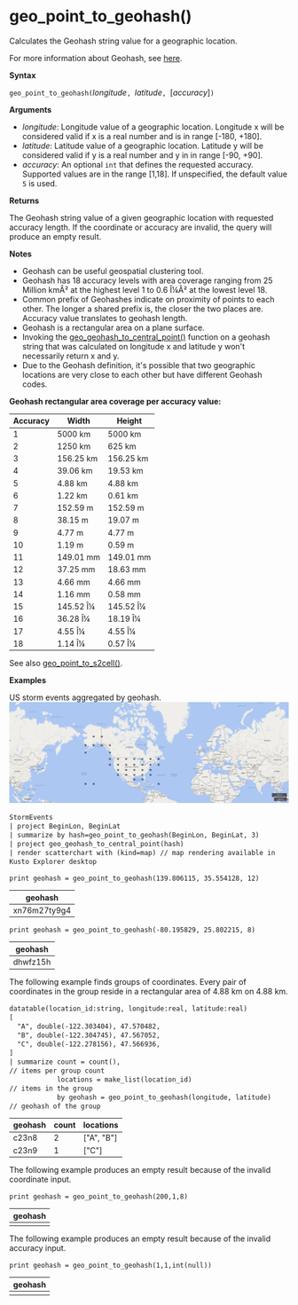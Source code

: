 # geo_point_to_geohash()

Calculates the Geohash string value for a geographic location.

For more information about Geohash, see [here](https://en.wikipedia.org/wiki/Geohash).  

**Syntax**

`geo_point_to_geohash(`*longitude*`, `*latitude*`, `[*accuracy*]`)`

**Arguments**

* *longitude*: Longitude value of a geographic location. Longitude x will be considered valid if x is a real number and is in range [-180, +180]. 
* *latitude*: Latitude value of a geographic location. Latitude y will be considered valid if y is a real number and y in in range [-90, +90]. 
* *accuracy*: An optional `int` that defines the requested accuracy. Supported values are in the range [1,18]. If unspecified, the default value `5` is used.

**Returns**

The Geohash string value of a given geographic location with requested accuracy length. If the coordinate or accuracy are invalid, the query will produce an empty result.

**Notes**

* Geohash can be useful geospatial clustering tool.
* Geohash has 18 accuracy levels with area coverage ranging from 25 Million kmÂ² at the highest level 1 to 0.6 Î¼Â² at the lowest level 18.
* Common prefix of Geohashes indicate on proximity of points to each other. The longer a shared prefix is, the closer the two places are. Accuracy value translates to geohash length.
* Geohash is a rectangular area on a plane surface.
* Invoking the [geo_geohash_to_central_point()](geo-geohash-to-central-point-function.md) function on a geohash string that was calculated on longitude x and latitude y won't necessarily return x and y.
* Due to the Geohash definition, it's possible that two geographic locations are very close to each other but have different Geohash codes.

**Geohash rectangular area coverage per accuracy value:**

|Accuracy|Width|Height|
|---|---|--|
|1|5000 km|5000 km|
|2|1250 km|625 km|
|3|156.25 km|156.25 km|
|4|39.06 km|19.53 km|
|5|4.88 km|4.88 km|
|6|1.22 km|0.61 km|
|7|152.59 m|152.59 m|
|8|38.15 m|19.07 m|
|9|4.77 m|4.77 m|
|10|1.19 m| 0.59 m|
|11|149.01 mm|149.01 mm|
|12|37.25 mm|18.63 mm|
|13|4.66 mm|4.66 mm|
|14|1.16 mm|0.58 mm|
|15|145.52 Î¼|145.52 Î¼|
|16|36.28 Î¼|18.19 Î¼|
|17|4.55 Î¼|4.55 Î¼|
|18|1.14 Î¼|0.57 Î¼|

See also [geo_point_to_s2cell()](geo-point-to-s2cell-function.md).

**Examples**

US storm events aggregated by geohash.
![US Geohash](./images/queries/geo/geohash.png)
<!-- csl: https://help.kusto.windows.net/Samples -->
```
StormEvents
| project BeginLon, BeginLat
| summarize by hash=geo_point_to_geohash(BeginLon, BeginLat, 3)
| project geo_geohash_to_central_point(hash)
| render scatterchart with (kind=map) // map rendering available in Kusto Explorer desktop
```

<!-- csl: https://help.kusto.windows.net/Samples -->
```
print geohash = geo_point_to_geohash(139.806115, 35.554128, 12)  
```

|geohash|
|---|
|xn76m27ty9g4|

<!-- csl: https://help.kusto.windows.net/Samples -->
```
print geohash = geo_point_to_geohash(-80.195829, 25.802215, 8)
```

|geohash|
|---|
|dhwfz15h|

The following example finds groups of coordinates. Every pair of coordinates in the group reside in a rectangular area of 4.88 km on 4.88 km.
<!-- csl: https://help.kusto.windows.net/Samples -->
```
datatable(location_id:string, longitude:real, latitude:real)
[
  "A", double(-122.303404), 47.570482,
  "B", double(-122.304745), 47.567052,
  "C", double(-122.278156), 47.566936,
]
| summarize count = count(),                                          // items per group count
            locations = make_list(location_id)                        // items in the group
            by geohash = geo_point_to_geohash(longitude, latitude)    // geohash of the group
```

|geohash|count|locations|
|---|---|---|
|c23n8|2|["A", "B"]|
|c23n9|1|["C"]|

The following example produces an empty result because of the invalid coordinate input.
<!-- csl: https://help.kusto.windows.net/Samples -->
```
print geohash = geo_point_to_geohash(200,1,8)
```

|geohash|
|---|
||

The following example produces an empty result because of the invalid accuracy input.
<!-- csl: https://help.kusto.windows.net/Samples -->
```
print geohash = geo_point_to_geohash(1,1,int(null))
```

|geohash|
|---|
||
